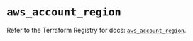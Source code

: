 # `aws_account_region`

Refer to the Terraform Registry for docs: [`aws_account_region`](https://registry.terraform.io/providers/hashicorp/aws/5.83.0/docs/resources/account_region).
